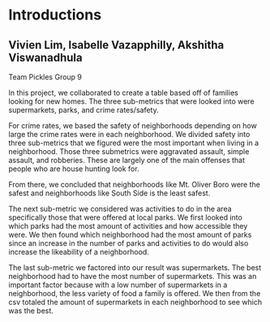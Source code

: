 # Introductions

## Vivien Lim, Isabelle Vazapphilly, Akshitha Viswanadhula
Team Pickles
Group 9

In this project, we collaborated to create a table based off of families looking for new homes. The three sub-metrics that were looked into were supermarkets, parks, and crime rates/safety.

For crime rates, we based the safety of neighborhoods depending on how large the crime rates were in each neighborhood. We divided safety into three sub-metrics that we figured were the most important when living in a neighborhood. Those three submetrics were aggravated assault, simple assault, and robberies. These are largely one of the main offenses that people who are house hunting look for. 

From there, we concluded that neighborhoods like Mt. Oliver Boro were the safest and neighborhoods like South Side is the least safest.


The next sub-metric we considered was activities to do in the area specifically those that were offered at local parks. We first looked into which parks had the most amount of activities and how accessible they were. We then found which neighborhood had the most amount of parks since an increase in the number of parks and activities to do would also increase the likeability of a neighborhood. 

The last sub-metric we factored into our result was supermarkets. The best neighborhood had to have the most number of supermarkets. This was an important factor because with a low number of supermarkets in a neighborhood, the less variety of food a family is offered. We then from the csv totaled the amount of supermarkets in each neighborhood to see which was the best.

